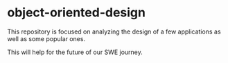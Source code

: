 # object-oriented-design

This repository is focused on analyzing the design of a few applications as well as some popular ones. 

This will help for the future of our SWE journey.
